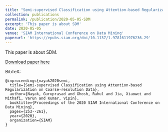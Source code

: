 ```yaml
---
title: "Semi-supervised Classification using Attention-based Regularization on Coarse-resolution Data"
collection: publications
permalink: /publication/2020-05-05-SDM
excerpt: 'This paper is about SDM'
date: 2020-05-05
venue: 'SIAM International Conference on Data Mining'
paperurl: 'https://epubs.siam.org/doi/10.1137/1.9781611976236.29'
---
```

This paper is about SDM.

[Download paper here](https://epubs.siam.org/doi/10.1137/1.9781611976236.29)

BibTeX:
```
@inproceedings{nayak2020semi,
  title={Semi-supervised Classification using Attention-based Regularization on Coarse-resolution Data},
  author={Nayak, Guruprasad and Ghosh, Rahul and Jia, Xiaowei and Mithafi, Varun and Kumar, Vipin},
  booktitle={Proceedings of the 2020 SIAM International Conference on Data Mining},
  pages={253--261},
  year={2020},
  organization={SIAM}
}
```
